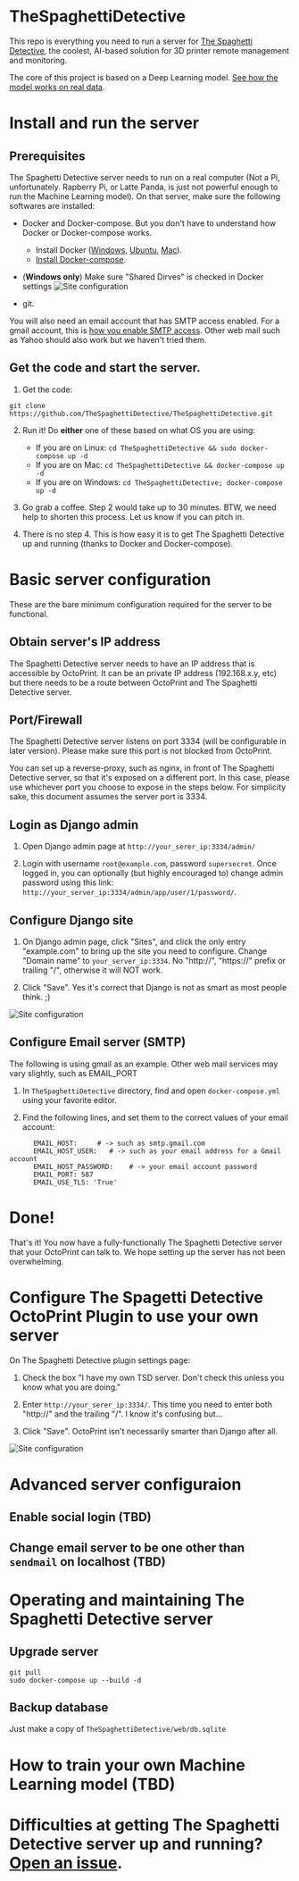 # TheSpaghettiDetective

This repo is everything you need to run a server for [The Spaghetti Detective](https://thespaghettidetective.com), the coolest, AI-based solution for 3D printer remote management and monitoring.

The core of this project is based on a Deep Learning model. [See how the model works on real data](https://app.thespaghettidetective.com/publictimelapses/).

# Install and run the server

## Prerequisites

The Spaghetti Detective server needs to run on a real computer (Not a Pi, unfortunately. Rapberry Pi, or Latte Panda, is just not powerful enough to run the Machine Learning model). On that server, make sure
the following softwares are installed:

- Docker and Docker-compose. But you don't have to understand how Docker or Docker-compose works.
    - Install Docker ([Windows](https://docs.docker.com/docker-for-windows/install/), [Ubuntu](https://docs.docker.com/install/linux/docker-ce/ubuntu/), [Mac](https://docs.docker.com/docker-for-mac/install/)).
    - [Install Docker-compose](https://docs.docker.com/compose/install/).
- (**Windows only**) Make sure "Shared Dirves" is checked in Docker settings
![Site configuration](https://raw.githubusercontent.com/TheSpaghettiDetective/TheSpaghettiDetective/master/docs/shared_drives.png)

- git.

You will also need an email account that has SMTP access enabled. For a gmail account, this is [how you enable SMTP access](https://support.google.com/accounts/answer/6010255?hl=en). Other web mail such as Yahoo
should also work but we haven't tried them.

## Get the code and start the server.

1. Get the code:

```
git clone https://github.com/TheSpaghettiDetective/TheSpaghettiDetective.git
```

2. Run it! Do **either** one of these based on what OS you are using:
    - If you are on Linux: `cd TheSpaghettiDetective && sudo docker-compose up -d`
    - If you are on Mac: `cd TheSpaghettiDetective && docker-compose up -d`
    - If you are on Windows: `cd TheSpaghettiDetective; docker-compose up -d`

3. Go grab a coffee. Step 2 would take up to 30 minutes. BTW, we need help to shorten this process. Let us know if you can pitch in.

4. There is no step 4. This is how easy it is to get The Spaghetti Detective up and running (thanks to Docker and Docker-compose).


# Basic server configuration

These are the bare minimum configuration required for the server to be functional.

## Obtain server's IP address

The Spaghetti Detective server needs to have an IP address that is accessible by OctoPrint. It can be an private IP address (192.168.x.y, etc) but there needs to be a route between OctoPrint and The Spaghetti Detective server.

## Port/Firewall

The Spaghetti Detective server listens on port 3334 (will be configurable in later version). Please make sure this port is not blocked from OctoPrint.

You can set up a reverse-proxy, such as nginx, in front of The Spaghetti Detective server, so that it's exposed on a different port. In this case, please use whichever port you choose to expose in the steps below. For simplicity
sake, this document assumes the server port is 3334.

## Login as Django admin

1. Open Django admin page at `http://your_serer_ip:3334/admin/`

2. Login with username `root@example.com`, password `supersecret`. Once logged in, you can optionally (but highly encouraged to) change admin password using this link: `http://your_server_ip:3334/admin/app/user/1/password/`.

## Configure Django site

1. On Django admin page, click "Sites", and click the only entry "example.com" to bring up the site you need to configure. Change "Domain name" to `your_server_ip:3334`. No "http://", "https://" prefix or trailing "/", otherwise it will NOT work.

2. Click "Save". Yes it's correct that Django is not as smart as most people think. ;)

![Site configuration](https://raw.githubusercontent.com/TheSpaghettiDetective/TheSpaghettiDetective/master/docs/site_config.png)

## Configure Email server (SMTP)

The following is using gmail as an example. Other web mail services may vary slightly, such as EMAIL_PORT

1. In `TheSpaghettiDetective` directory, find and open `docker-compose.yml` using your favorite editor.

2. Find the following lines, and set them to the correct values of your email account:

```
      EMAIL_HOST:     # -> such as smtp.gmail.com
      EMAIL_HOST_USER:   # -> such as your email address for a Gmail account
      EMAIL_HOST_PASSWORD:    # -> your email account password
      EMAIL_PORT: 587
      EMAIL_USE_TLS: 'True'
```

# Done!

That's it! You now have a fully-functionally The Spaghetti Detective server that your OctoPrint can talk to. We hope setting up the server has not been overwhelming.

# Configure The Spagetti Detective OctoPrint Plugin to use your own server

On The Spaghetti Detective plugin settings page:

1. Check the box "I have my own TSD server. Don't check this unless you know what you are doing."

2. Enter `http://your_serer_ip:3334/`. This time you need to enter both "http://" and the trailing "/". I know it's confusing but...

3. Click "Save". OctoPrint isn't necessarily smarter than Django after all.

![Site configuration](https://raw.githubusercontent.com/TheSpaghettiDetective/TheSpaghettiDetective/master/docs/plugin_config.png)


# Advanced server configuraion

## Enable social login (TBD)

## Change email server to be one other than `sendmail` on localhost (TBD)


# Operating and maintaining The Spaghetti Detective server

## Upgrade server

    git pull
    sudo docker-compose up --build -d

## Backup database

Just make a copy of `TheSpaghettiDetective/web/db.sqlite`

# How to train your own Machine Learning model (TBD)

# Difficulties at getting The Spaghetti Detective server up and running? [Open an issue](https://github.com/TheSpaghettiDetective/TheSpaghettiDetective/issues/new).
